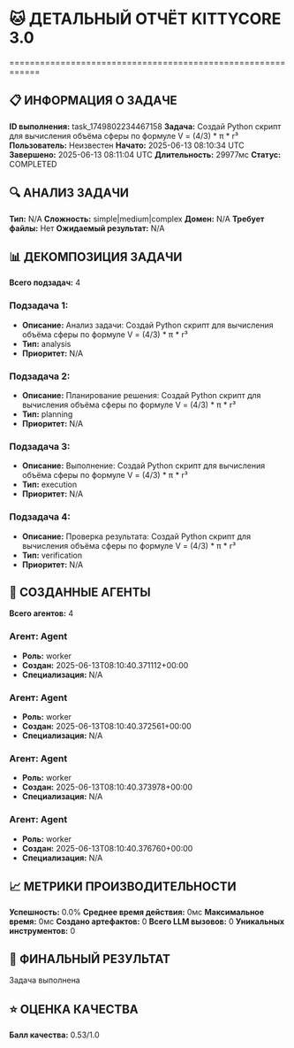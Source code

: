 # 🐱 ДЕТАЛЬНЫЙ ОТЧЁТ KITTYCORE 3.0
============================================================

## 📋 ИНФОРМАЦИЯ О ЗАДАЧЕ
**ID выполнения:** task_1749802234467158
**Задача:** Создай Python скрипт для вычисления объёма сферы по формуле V = (4/3) * π * r³
**Пользователь:** Неизвестен
**Начато:** 2025-06-13 08:10:34 UTC
**Завершено:** 2025-06-13 08:11:04 UTC
**Длительность:** 29977мс
**Статус:** COMPLETED

## 🔍 АНАЛИЗ ЗАДАЧИ
**Тип:** N/A
**Сложность:** simple|medium|complex
**Домен:** N/A
**Требует файлы:** Нет
**Ожидаемый результат:** N/A

## 📊 ДЕКОМПОЗИЦИЯ ЗАДАЧИ
**Всего подзадач:** 4

### Подзадача 1:
- **Описание:** Анализ задачи: Создай Python скрипт для вычисления объёма сферы по формуле V = (4/3) * π * r³
- **Тип:** analysis
- **Приоритет:** N/A

### Подзадача 2:
- **Описание:** Планирование решения: Создай Python скрипт для вычисления объёма сферы по формуле V = (4/3) * π * r³
- **Тип:** planning
- **Приоритет:** N/A

### Подзадача 3:
- **Описание:** Выполнение: Создай Python скрипт для вычисления объёма сферы по формуле V = (4/3) * π * r³
- **Тип:** execution
- **Приоритет:** N/A

### Подзадача 4:
- **Описание:** Проверка результата: Создай Python скрипт для вычисления объёма сферы по формуле V = (4/3) * π * r³
- **Тип:** verification
- **Приоритет:** N/A

## 🤖 СОЗДАННЫЕ АГЕНТЫ
**Всего агентов:** 4

### Агент: Agent
- **Роль:** worker
- **Создан:** 2025-06-13T08:10:40.371112+00:00
- **Специализация:** N/A

### Агент: Agent
- **Роль:** worker
- **Создан:** 2025-06-13T08:10:40.372561+00:00
- **Специализация:** N/A

### Агент: Agent
- **Роль:** worker
- **Создан:** 2025-06-13T08:10:40.373978+00:00
- **Специализация:** N/A

### Агент: Agent
- **Роль:** worker
- **Создан:** 2025-06-13T08:10:40.376760+00:00
- **Специализация:** N/A

## 📈 МЕТРИКИ ПРОИЗВОДИТЕЛЬНОСТИ
**Успешность:** 0.0%
**Среднее время действия:** 0мс
**Максимальное время:** 0мс
**Создано артефактов:** 0
**Всего LLM вызовов:** 0
**Уникальных инструментов:** 0

## 🎯 ФИНАЛЬНЫЙ РЕЗУЛЬТАТ
Задача выполнена

## ⭐ ОЦЕНКА КАЧЕСТВА
**Балл качества:** 0.53/1.0
